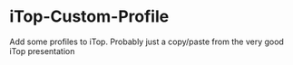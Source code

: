 # iTop-Custom-Profile
Add some profiles to iTop. Probably just a copy/paste from the very good iTop presentation
